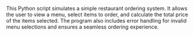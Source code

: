 This Python script simulates a simple restaurant ordering system. It allows the user to view a menu, select items to order, and calculate the total price of the items selected. The program also includes error handling for invalid menu selections and ensures a seamless ordering experience.
